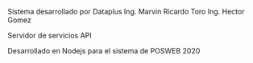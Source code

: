 Sistema desarrollado por Dataplus
Ing. Marvin Ricardo Toro
Ing. Hector Gomez

Servidor de servicios API 

Desarrollado en Nodejs para el sistema de POSWEB 2020


